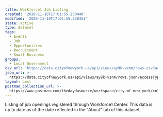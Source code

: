 ```yaml
---
title: Workforce1 Job Listing
created: '2020-11-10T17:01:55.230440'
modified: '2020-11-10T17:01:55.230451'
state: active
type: dataset
tags:
  - Events
  - Job
  - Opportunities
  - Recruitment
  - Small Business
groups:
  - Local Government
csv_url: 'https://data.cityofnewyork.us/api/views/ay9k-vznm/rows.csv?accessType=DOWNLOAD'
json_url: >-
  https://data.cityofnewyork.us/api/views/ay9k-vznm/rows.json?accessType=DOWNLOAD
layout: post
postman_collection_url: >-
  https://www.postman.com/thedaydasource/workspace/city-of-new-york/collection/15909983-3aeacadd-b240-4a8d-aef0-7b23ab0abd02
---
```

Listing of job openings registered through Workforce1 Center. This data is up to date as of the date reflected in the "About" tab of this dataset.
